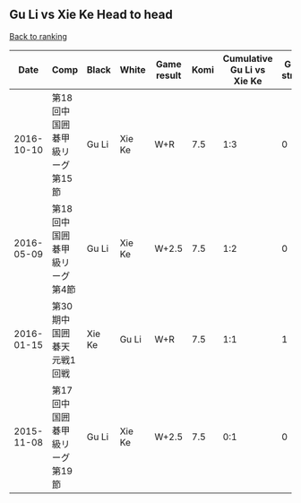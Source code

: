 ## Gu Li vs Xie Ke Head to head

[Back to ranking](../../index.md)




| **Date** | **Comp** | **Black** | **White** | **Game result** | **Komi** | **Cumulative Gu Li vs Xie Ke** | **Gu Li streak** | **Xie Ke streak** | 
| --- | --- | --- | --- | --- | --- | --- | --- | --- |
| 2016-10-10 | 第18回中国囲碁甲級リーグ第15節 | Gu Li | Xie Ke | W+R | 7.5 | 1:3 | 0 | 2 | 
| 2016-05-09 | 第18回中国囲碁甲級リーグ第4節 | Gu Li | Xie Ke | W+2.5 | 7.5 | 1:2 | 0 | 1 | 
| 2016-01-15 | 第30期中国囲碁天元戦1回戦 | Xie Ke | Gu Li | W+R | 7.5 | 1:1 | 1 | 0 | 
| 2015-11-08 | 第17回中国囲碁甲級リーグ第19節 | Gu Li | Xie Ke | W+2.5 | 7.5 | 0:1 | 0 | 1 |




